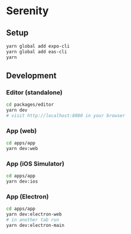 # Serenity

## Setup

```sh
yarn global add expo-cli
yarn global add eas-cli
yarn
```

## Development

### Editor (standalone)

```sh
cd packages/editor
yarn dev
# visit http://localhost:8080 in your browser
```

### App (web)

```sh
cd apps/app
yarn dev:web
```

### App (iOS Simulator)

```sh
cd apps/app
yarn dev:ios
```

### App (Electron)

```sh
cd apps/app
yarn dev:electron-web
# in another tab run
yarn dev:electron-main
```
